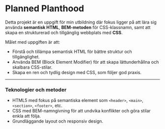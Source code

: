 # Planned Planthood

Detta projekt är en uppgift för min utbildning där fokus ligger på att lära sig använda **semantisk HTML**, **BEM-metoden** för CSS-klassnamn, samt att skapa en strukturerad och tillgänglig webbplats med **CSS**.

Målet med uppgiften är att:
- Förstå och tillämpa semantisk HTML för bättre struktur och tillgänglighet.
- Använda BEM (Block Element Modifier) för att skapa lättunderhållna och skalbara CSS-stilar.
- Skapa en ren och tydlig design med CSS, som följer god praxis.

---

### Teknologier och metoder

- HTML5 med fokus på semantiska element som `<header>`, `<main>`, `<section>`, `<footer>`, etc.
- CSS med BEM-namngivning för att undvika konflikter och göra stilar enkla att följa.
- Grundläggande layout och responsiv design.